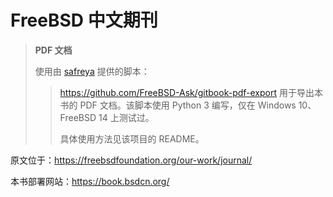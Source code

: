 # FreeBSD 中文期刊

> **PDF 文档**
>
> 使用由 [safreya](https://github.com/safreya) 提供的脚本：
>   
>> <https://github.com/FreeBSD-Ask/gitbook-pdf-export> 用于导出本书的 PDF 文档。该脚本使用 Python 3 编写，仅在 Windows 10、FreeBSD 14 上测试过。
>> 
>> 具体使用方法见该项目的 README。

原文位于：<https://freebsdfoundation.org/our-work/journal/>

本书部署网站：<https://book.bsdcn.org/>

